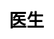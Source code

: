 ---
title: 医生
layout: dream_interpretation/kind_single
description: 解梦 - 人物 - 医生.
js: []
css: ["css/luck/dream_interpretation/dream_interpretation.css"]
---